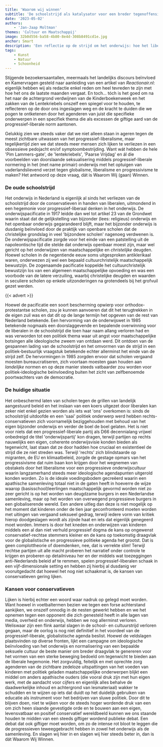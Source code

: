 ```yaml
---
title: 'Waarom wij winnen'
subtitle: 'De schoolstrijd als katalysator voor een breder tegenoffensief'
date: '2023-05-02'
authors:
    - 'Jan-Jaap Moltman'
themes: 'Cultuur en Maatschappij'
image: 32b0d556-ba58-4b80-8e4d-308b8491cd1e.jpg
anchor: Smart
description: 'Een reflectie op de strijd om het onderwijs: hoe het liberalisme de progressieve hegemonie in het onderwijs mogelijk maakte en waarom conservatieven moeten vechten voor hun eigen visie. Het agenderen van excessen in het onderwijs als politieke instrument en het bouwen aan een eigen conservatief wereldbeeld zijn cruciaal in deze strijd.'
tags:
    - Kunst
    - Natuur
    - Schoonheid
---
```


Stijgende bezoekersaantallen, meermaals het landelijks discours beïnvloed en Kamervragen gesteld naar aanleiding van een artikel van _Reactionair.nl_: eigenlijk hebben wij als redactie enkel reden om heel tevreden te zijn met hoe het ons de laatste maanden vergaat. En toch… tóch is het goed om na het naar de achtergrond verdwijnen van de Kinderboekenweek en het zakken van de Lentekriebels onszelf een spiegel voor te houden, te reflecteren op de door ons ingeslagen weg en de kracht te duiden die we pogen te ontketenen door het agenderen van juist díe specifieke onderwerpen in een specifiek thema die als excessen de giftige aard van de progressief-liberale norm aantonen.

Gelukkig zien we steeds vaker dat we niet alleen staan in ageren tegen de meest zichtbare uitwassen van het progressief-liberalisme, maar tegelijkertijd zien we dat steeds meer mensen zich lijken te verliezen in een obsessieve pedojacht en/of symptoombestrijding. Want wát hebben de hele 'Pim Lammers-gate', de 'lentekriebels', 'Paarse Vrijdag' en ál die voorbeelden van doorslaande seksualisering middels progressief-liberale normering in het (met name primair) onderwijs met het optuigen van vaderlandslievend verzet tegen globalisme, liberalisme en progressivisme te maken? Het antwoord op deze vraag, dát is Waarom Wij (gaan) Winnen. 

### De oude schoolstrijd
 
Het onderwijs in Nederland is eigenlijk al sinds het verliezen van de schoolstrijd door de conservatieven in handen van liberalen, uitmondend in een hegemonie voor progressief-liberaal denken in het onderwijs. De onderwijspacificatie in 1917 leidde dan wel tot artikel 23 van de Grondwet waarin staat dat de gelijkstelling van bijzonder (lees: religieus) onderwijs en het openbaar onderwijs gegarandeerd blijft, maar het bijzonder onderwijs is dusdanig beïnvloed door de praktijk van openbare scholen dat de christelijke grondslag in veel 'bijzondere scholen' nagenoeg verdwenen is. De onderwijspacificatie zorgde voor het einde van een patstelling uit de napoleontische tijd die stelde dat onderwijs openbaar moest zijn, maar wel gericht op het onderwijzen van maatschappelijke en _christelijke_ deugden. Hoewel scholen in de negentiende eeuw soms uitgesproken antiklerikaal waren, onderwezen zij wel een bepaald cultuurchristelijk maatschappelijk bewustzijn. De zogenaamde pacificatie koppelde het cultuurchristelijk bewustzijn los van een algemeen maatschappelijke opvoeding en was een voorbode van de latere verzuiling, waarbij christelijke deugden en waarden in seculiere scholen op enkele uitzonderingen na grotendeels bij het grofvuil gezet werden. 

{{< advert >}}

Hoewel de pacificatie een soort bescherming opwierp voor orthodox-protestantse scholen, zou je kunnen aanvoeren dat dit het terugtrekken in de eigen zuil was en dat dit op de lange termijn het opgeven van de rest van Nederland betekende. Een hervorming van de onderwijswet in 1985 betekende nogmaals een doorslaggevende en bepalende overwinning voor de liberalen in de schoolstrijd die toen haar naam allang verloren had en was verworden tot een politiek thema waar uit angst voor maatschappelijke botsingen alle ideologische zweem van ontdaan werd. Dit ontdoen van de gespannen lading van de schoolstrijd en het omvormen van de strijd in een politiek-bestuurlijk vraagstuk betekende echter allerminst het einde van de strijd zelf. De hervormingen in 1985 zorgden ervoor dat scholen vergaand moesten bureaucratiseren, zich voortaan moesten gaan houden aan _landelijke_ normen en op deze manier steeds vatbaarder zou worden voor politiek-ideologische beïnvloeding buiten het zicht van zelfbenoemde poortwachters van de democratie.

### De huidige situatie 
 
Het onbeschermd laten van scholen tegen de grillen van landelijk aangestuurd beleid en het inslaan van een koers uitgezet door liberalen kan zeker niet enkel gezien worden als iets wat 'ons' overkomen is: sinds de schoolstrijd uitdoofde en een 'saai' politiek onderwerp werd hebben rechts-conservatieven zich voornamelijk beziggehouden met behoud van het eigen bijzonder onderwijs en verder de boel de boel gelaten. Het is niet voor niets dat een progressief-liberale partij als D66 decennialang vrijwel onbedreigd de titel 'onderwijspartij' kon dragen, terwijl partijen op rechts nauwelijks een eigen, coherente onderwijsvisie konden bieden als tegenwicht, laat staan dat ze door hadden hoe cruciaal en existentieel de strijd die ze niet streden was. Terwijl 'rechts' zich blindstaarde op migranten, de EU en klimaatbeleid, zorgde de gestage opmars van het progressivisme dat ruim baan kon krijgen door het wegnemen van obstakels door het liberalisme voor een progressieve onderwijscultuur waarin langzamerhand steeds meer ideologische agendapunten uitgerold konden worden. Zo is de ideale voedingsbodem gecreëerd waarin een apathische samenleving totaal niet in de gaten heeft in hoeverre de wijze waarop (basisschool)leerlingen maatschappelijk gevormd worden niet zo zeer gericht is op het worden van deugdzame burgers in een Nederlandse samenleving, maar op het worden van overwegend progressieve burgers in een globaliserende wereld. Een andere uitleg dan deze is niet mogelijk op het moment dat kinderen onder de tien jaar geconfronteerd moeten worden met uitingen van vergaand seksueel gedrag, terwijl iedere vorm van kritiek hierop doodgeslagen wordt als zijnde haat en iets dat eigenlijk genegeerd moet worden. Immers is door het kneden en onderwijzen van kinderen middels een al dan niet verhuld progressief dogma de kans op ongewenst conservatief-rechtse stemmers kleiner en de kans op toekomstig draagvlak voor de globalistische en progressieve politieke agenda het grootst. Dat is geen complottheorie of doemdenken, nee, dat is verrekte slim! Terwijl rechtse partijen uit alle macht proberen het narratief onder controle te krijgen en proberen op detailniveau her en der middels wat toezeggingen anti-Nederlands beleid af te remmen, spelen progressief-liberalen schaak in een vijf-dimensionale setting en hebben zij hierbij al dusdanig ver vooruitgedacht dat hoewel het nog niet schaakmat is, de kansen van conservatieven gering lijken.  

### Kansen voor conservatieven
 
Lijken is hierbij echter een woord waar nadruk op gelegd moet worden. Want hoewel in voetbaltermen bezien we tegen een forse achterstand aankijken, we onszelf onnodig in de nesten gewerkt hebben en we het opnemen tegen een opponent die zich genesteld heeft in alle lagen van media, overheid en onderwijs, hebben we nog allerminst verloren. Weliswaar zijn een flink aantal slagen in de school- en cultuurstrijd verloren gegaan, maar de oorlog is nog niet definitief in het voordeel van de progressief-liberale, globalistische agenda beslist. Hoewel de veldslagen plaatsvinden op diverse fronten, lijkt een campagne om ideologische beïnvloeding van het onderwijs en normalisering van een bepaalde seksuele cultuur de beste manier om breder draagvlak te genereren voor het vormen van een sterke beweging bedoeld om tegenwicht te bieden aan de liberale hegemonie. Het zorgvuldig, feitelijk en met oprechte zorg agenderen van de zichtbare zedeloze uitspattingen van het voeden van kinderen met politiek geladen maatschappelijke onderwerpen blijkt een middel om anders apathische ouders (die vooral druk zijn met hun eigen werk, met de aandacht voor cijfers en eigenlijk alles behalve de daadwerkelijke inhoud en achtergrond van lesmateriaal) wakker te schudden en te wijzen op iets dat duidt op het duidelijk gebruiken van educatie als instrument voor het bedrijven van sluwe politiek. Door dit te blijven doen, niet te wijken voor de steeds hoger wordende druk van een om zich heen slaande gevestigde orde en te bouwen aan een eigen, levensvatbaar en positief conservatief wereldbeeld kunnen we ons staande houden te midden van een steeds giftiger wordend publieke debat. Een debat dat ook giftiger moet worden, om zo de intense rot bloot te leggen die de progressieven teweeggebracht hebben in zowel het onderwijs als de samenleving. En slagen wij hier in en slagen wij hier steeds beter in, dan is dát Waarom Wij Winnen.
